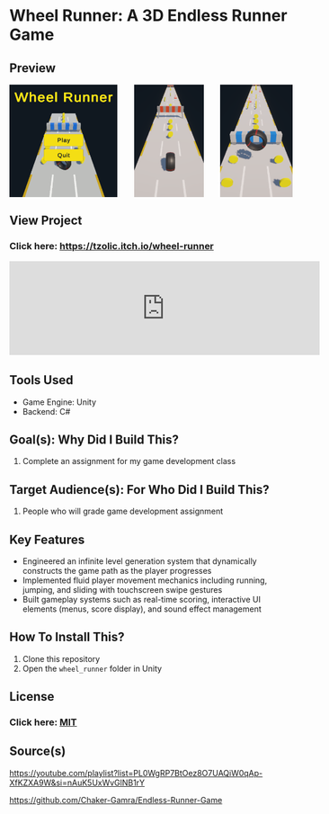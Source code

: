 # Wheel Runner: A 3D Endless Runner Game

## Preview

<div style="display: flex; justify-content: space-between;">
  <img src="readme/1.png" style="height: 200px; width: auto; object-fit: contain;" />
  <img src="readme/2.png" style="height: 200px; width: auto; object-fit: contain;" />
  <img src="readme/3.png" style="height: 200px; width: auto; object-fit: contain;" />
</div>

## View Project

### Click here: https://tzolic.itch.io/wheel-runner

<iframe frameborder="0" src="https://itch.io/embed/3521426" width="552" height="167">
  <a href="https://tzolic.itch.io/wheel-runner">Wheel Runner by tzolic</a>
</iframe>

## Tools Used

- Game Engine: Unity
- Backend: C#

## Goal(s): Why Did I Build This?

1. Complete an assignment for my game development class

## Target Audience(s): For Who Did I Build This?

1. People who will grade game development assignment

## Key Features

- Engineered an infinite level generation system that dynamically constructs the game path as the player progresses
- Implemented fluid player movement mechanics including running, jumping, and sliding with touchscreen swipe gestures
- Built gameplay systems such as real-time scoring, interactive UI elements (menus, score display), and sound effect management

## How To Install This?

1. Clone this repository
2. Open the `wheel_runner` folder in Unity

## License

### Click here: [MIT](LICENSE)

## Source(s)

https://youtube.com/playlist?list=PL0WgRP7BtOez8O7UAQiW0qAp-XfKZXA9W&si=nAuK5UxWvGlNB1rY

https://github.com/Chaker-Gamra/Endless-Runner-Game